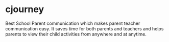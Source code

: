 # cjourney
Best School Parent communication which makes parent teacher communication easy. It saves time for both parents and teachers and helps parents to view their child activities from anywhere and at anytime.
